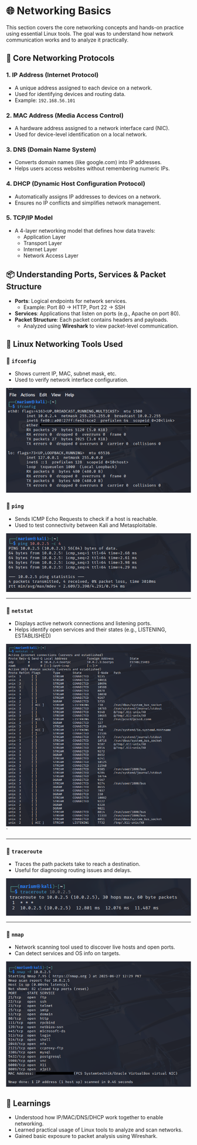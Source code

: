 # 🌐 Networking Basics

This section covers the core networking concepts and hands-on practice using essential Linux tools. The goal was to understand how network communication works and to analyze it practically.



## 🔌 Core Networking Protocols

### 1. **IP Address (Internet Protocol)**
- A unique address assigned to each device on a network.
- Used for identifying devices and routing data.
- Example: `192.168.56.101`

### 2. **MAC Address (Media Access Control)**
- A hardware address assigned to a network interface card (NIC).
- Used for device-level identification on a local network.

### 3. **DNS (Domain Name System)**
- Converts domain names (like google.com) into IP addresses.
- Helps users access websites without remembering numeric IPs.

### 4. **DHCP (Dynamic Host Configuration Protocol)**
- Automatically assigns IP addresses to devices on a network.
- Ensures no IP conflicts and simplifies network management.

### 5. **TCP/IP Model**
- A 4-layer networking model that defines how data travels:
  - Application Layer
  - Transport Layer
  - Internet Layer
  - Network Access Layer



## 📦 Understanding Ports, Services & Packet Structure

- **Ports**: Logical endpoints for network services.
  - Example: Port 80 → HTTP, Port 22 → SSH
- **Services**: Applications that listen on ports (e.g., Apache on port 80).
- **Packet Structure**: Each packet contains headers and payloads.
  - Analyzed using **Wireshark** to view packet-level communication.



## 🔧 Linux Networking Tools Used

### 🔹 `ifconfig`
- Shows current IP, MAC, subnet mask, etc.
- Used to verify network interface configuration.

![ifconfig Test Screenshot](Images/ifconfig_output.png)


### 🔹 `ping`
- Sends ICMP Echo Requests to check if a host is reachable.
- Used to test connectivity between Kali and Metasploitable.

![ping Test Screenshot](Images/ping_output.png)

---

### 🔹 `netstat`
- Displays active network connections and listening ports.
- Helps identify open services and their states (e.g., LISTENING, ESTABLISHED)

![netstat Test Screenshot](Images/netstat_output.png)`

---

### 🔹 `traceroute`
- Traces the path packets take to reach a destination.
- Useful for diagnosing routing issues and delays.

![traceroute Test Screenshot](Images/traceroute_output.png)

---

### 🔹 `nmap`
- Network scanning tool used to discover live hosts and open ports.
- Can detect services and OS info on targets.

![nmap Test Screenshot](Images/nmap_output.png)



## 🧠 Learnings

- Understood how IP/MAC/DNS/DHCP work together to enable networking.
- Learned practical usage of Linux tools to analyze and scan networks.
- Gained basic exposure to packet analysis using Wireshark.

